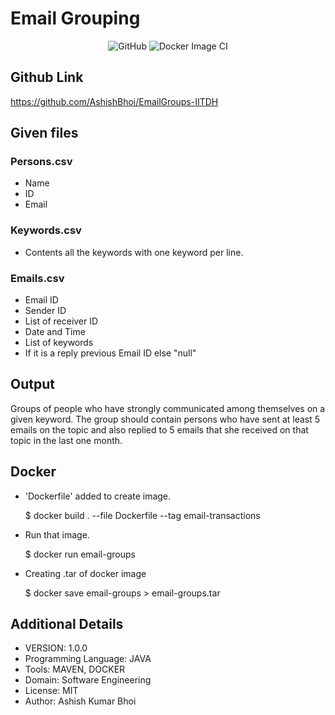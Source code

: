 # Email Grouping #

<div align="center">

![GitHub](https://img.shields.io/github/license/AshishBhoi/EmailGroups-IITDH)
![Docker Image CI](https://github.com/AshishBhoi/EmailGroups-IITDH/workflows/Docker%20Image%20CI/badge.svg)

</div>

## Github Link ##

https://github.com/AshishBhoi/EmailGroups-IITDH

## Given files ##

### Persons.csv ###

- Name
- ID
- Email

### Keywords.csv ###

- Contents all the keywords with one keyword per line.

### Emails.csv ###

- Email ID
- Sender ID
- List of receiver ID
- Date and Time
- List of keywords
- If it is a reply previous Email ID else "null"

## Output ##

Groups of people who have strongly communicated among themselves on a given keyword.
The group should contain persons who have sent at least 5 emails on the topic and also replied to 5 emails that she received on that topic in the last one month.

## Docker ##

- 'Dockerfile' added to create image.

    $ docker build . --file Dockerfile --tag email-transactions
- Run that image.

    $ docker run email-groups
- Creating .tar of docker image

    $ docker save email-groups > email-groups.tar

## Additional Details ##

- VERSION: 1.0.0
- Programming Language: JAVA
- Tools: MAVEN, DOCKER
- Domain: Software Engineering
- License: MIT
- Author: Ashish Kumar Bhoi
